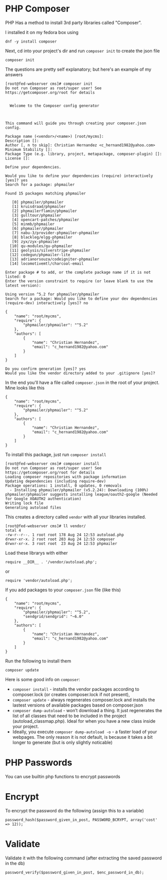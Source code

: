 # PHP Composer

PHP Has a method to install 3rd party libraries called "Composer".

I installed it on my fedora box using

```
dnf -y install composer
```

Next, cd into your project's dir and run `composer init` to create the json file
```
composer init
```

The questions are pretty self explanatory; but here's an example of my answers
```
[root@fed-webserver cms]# composer init
Do not run Composer as root/super user! See https://getcomposer.org/root for details

                                            
  Welcome to the Composer config generator  
                                            


This command will guide you through creating your composer.json config.

Package name (<vendor>/<name>) [root/mycms]: 
Description []: 
Author [, n to skip]: Christian Hernandez <c_hernand1982@yahoo.com>
Minimum Stability []: 
Package Type (e.g. library, project, metapackage, composer-plugin) []: 
License []: 

Define your dependencies.

Would you like to define your dependencies (require) interactively [yes]? yes
Search for a package: phpmailer

Found 15 packages matching phpmailer

   [0] phpmailer/phpmailer
   [1] kruisdraad/phpmailer
   [2] phpmailerflamin/phpmailer
   [3] gulltour/phpmailer
   [4] opencart-patches/phpmailer
   [5] minmb/phpmailer
   [6] phpmailer/phpmailer
   [7] nabu-3/provider-phpmailer-phpmailer
   [8] blackleg/elgg-phpmailer
   [9] zyx/zyx-phpmailer
  [10] qu-modules/qu-phpmailer
  [11] geolysis/silverstripe-phpmailer
  [12] codegun/phpmailer-lite
  [13] adrianorsouza/codeigniter-phpmailer
  [14] locomotivemtl/charcoal-email

Enter package # to add, or the complete package name if it is not listed: 0
Enter the version constraint to require (or leave blank to use the latest version): 

Using version ^5.2 for phpmailer/phpmailer
Search for a package: Would you like to define your dev dependencies (require-dev) interactively [yes]? no

{
    "name": "root/mycms",
    "require": {
        "phpmailer/phpmailer": "^5.2"
    },
    "authors": [
        {
            "name": "Christian Hernandez",
            "email": "c_hernand1982@yahoo.com"
        }
    ]
}

Do you confirm generation [yes]? yes
Would you like the vendor directory added to your .gitignore [yes]? 
```

In the end you'll have a file called `composer.json` in the root of your project. Mine looks like this
```
{
    "name": "root/mycms",
    "require": {
        "phpmailer/phpmailer": "^5.2"
    },
    "authors": [
        {
            "name": "Christian Hernandez",
            "email": "c_hernand1982@yahoo.com"
        }
    ]
}

```

To install this  package, just run `composer install`

```
[root@fed-webserver cms]# composer install
Do not run Composer as root/super user! See https://getcomposer.org/root for details
Loading composer repositories with package information
Updating dependencies (including require-dev)
Package operations: 1 install, 0 updates, 0 removals
  - Installing phpmailer/phpmailer (v5.2.24): Downloading (100%)         
phpmailer/phpmailer suggests installing league/oauth2-google (Needed for Google XOAUTH2 authentication)
Writing lock file
Generating autoload files
```

This creates a directory called `vendor` with all your libraries installed.

```
[root@fed-webserver cms]# ll vendor/
total 4
-rw-r--r--. 1 root root 178 Aug 24 12:53 autoload.php
drwxr-xr-x. 2 root root 203 Aug 24 12:53 composer
drwxr-xr-x. 3 root root  23 Aug 24 12:53 phpmailer
```

Load these librarys with either

```
require __DIR__ . '/vendor/autoload.php';
```

or 

```
require 'vendor/autoload.php';
```

If you add packages to your `composer.json` file (like this)
```
{
    "name": "root/mycms",
    "require": {
        "phpmailer/phpmailer": "^5.2",
        "sendgrid/sendgrid": "~6.0"
    },
    "authors": [
        {
            "name": "Christian Hernandez",
            "email": "c_hernand1982@yahoo.com"
        }
    ]
}
```

Run the following to install them

```
composer update
```

Here is some good info on `composer`:

  * `composer install` - installs the vendor packages according to composer.lock (or creates composer.lock if not present),
  * `composer update` - always regenerates composer.lock and installs the lastest versions of available packages based on composer.json
  * `composer dump-autoload` - won’t download a thing. It just regenerates the list of all classes that need to be included in the project (autoload_classmap.php). Ideal for when you have a new class inside your project.
  * Ideally, you execute `composer dump-autoload -o` - a faster load of your webpages. The only reason it is not default, is because it takes a bit longer to generate (but is only slightly noticable)

# PHP Passwords

You can use builtin php functions to encrypt passwords

# Encrypt

To encrypt the password do the following (assign this to a variable)
```
password_hash($password_given_in_post, PASSWORD_BCRYPT, array('cost' => 12));
```

# Validate

Validate it with the following command (after extracting the saved password in the db)
```
password_verify($password_given_in_post, $enc_password_in_db);
```
